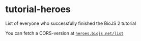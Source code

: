 tutorial-heroes
===============

List of everyone who successfully finished the BioJS 2 tutorial

You can fetch a CORS-version at [`heroes.biojs.net/list`](http://heroes.biojs.net/list)
